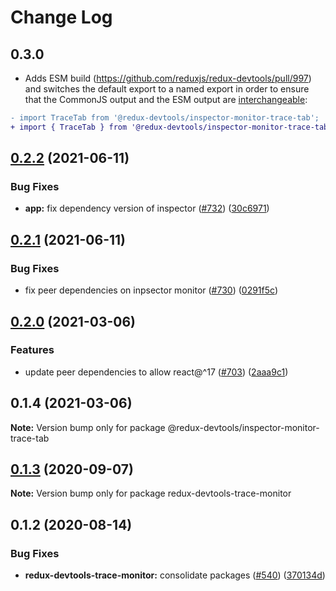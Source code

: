 # Change Log

## 0.3.0

- Adds ESM build (https://github.com/reduxjs/redux-devtools/pull/997) and switches the default export to a named export in order to ensure that the CommonJS output and the ESM output are [interchangeable](https://rollupjs.org/guide/en/#outputexports):

```diff
- import TraceTab from '@redux-devtools/inspector-monitor-trace-tab';
+ import { TraceTab } from '@redux-devtools/inspector-monitor-trace-tab';
```

## [0.2.2](https://github.com/reduxjs/redux-devtools/compare/@redux-devtools/inspector-monitor-trace-tab@0.2.1...@redux-devtools/inspector-monitor-trace-tab@0.2.2) (2021-06-11)

### Bug Fixes

- **app:** fix dependency version of inspector ([#732](https://github.com/reduxjs/redux-devtools/issues/732)) ([30c6971](https://github.com/reduxjs/redux-devtools/commit/30c6971d379c53ec1343a20240b73705751f7445))

## [0.2.1](https://github.com/reduxjs/redux-devtools/compare/@redux-devtools/inspector-monitor-trace-tab@0.2.0...@redux-devtools/inspector-monitor-trace-tab@0.2.1) (2021-06-11)

### Bug Fixes

- fix peer dependencies on inpsector monitor ([#730](https://github.com/reduxjs/redux-devtools/issues/730)) ([0291f5c](https://github.com/reduxjs/redux-devtools/commit/0291f5c95e4340a3b5e30a3efe76a1a1a2bb7f5e))

## [0.2.0](https://github.com/reduxjs/redux-devtools/compare/@redux-devtools/inspector-monitor-trace-tab@0.1.4...@redux-devtools/inspector-monitor-trace-tab@0.2.0) (2021-03-06)

### Features

- update peer dependencies to allow react@^17 ([#703](https://github.com/reduxjs/redux-devtools/issues/703)) ([2aaa9c1](https://github.com/reduxjs/redux-devtools/commit/2aaa9c10a383e3a7ab20b3ab14639781fd7bb2eb))

## 0.1.4 (2021-03-06)

**Note:** Version bump only for package @redux-devtools/inspector-monitor-trace-tab

## [0.1.3](https://github.com/reduxjs/redux-devtools/compare/redux-devtools-trace-monitor@0.1.2...redux-devtools-trace-monitor@0.1.3) (2020-09-07)

**Note:** Version bump only for package redux-devtools-trace-monitor

## 0.1.2 (2020-08-14)

### Bug Fixes

- **redux-devtools-trace-monitor:** consolidate packages ([#540](https://github.com/reduxjs/redux-devtools/issues/540)) ([370134d](https://github.com/reduxjs/redux-devtools/commit/370134d5a2bb7337f72134a9396398ab9f66fe30))

